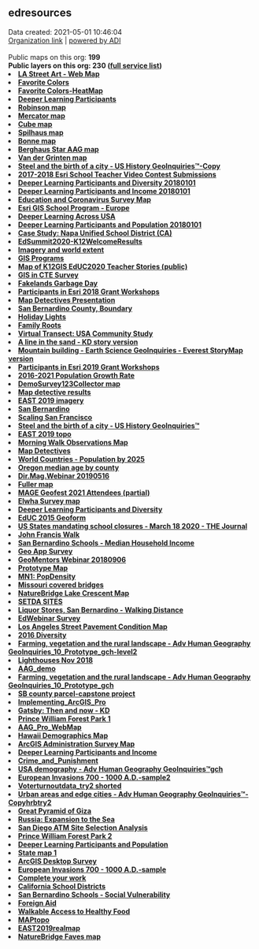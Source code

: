 <h2>edresources</h2> Data created: 2021-05-01 10:46:04 <br /><a target='new' href='https://edresources.maps.arcgis.com'>Organization link</a> | <a target='new' href='https://trbaker.github.io/ADI/'>powered by ADI</a></b><br /><br />Public maps on this org: <b>199<br />Public layers on this org: <b>230 </b>(<a target='new' href='https://services.arcgis.com/ixehHGhSDmBKeOyS/ArcGIS/rest/services'>full  service list</a>)<br><li><a target='new' href='https://www.arcgis.com/home/item.html?id=e2fe713d10a74bd087e4c3a321682203'>LA Street Art - Web Map</a><br><li><a target='new' href='https://www.arcgis.com/home/item.html?id=8a55198c32a64e19a59137aa1441b1e1'>Favorite Colors</a><br><li><a target='new' href='https://www.arcgis.com/home/item.html?id=359e1491f4ae4dfbaf57d0975d226f0e'>Favorite Colors-HeatMap</a><br><li><a target='new' href='https://www.arcgis.com/home/item.html?id=86eff243227b4a3ab08b98bae8324ce0'>Deeper Learning Participants</a><br><li><a target='new' href='https://www.arcgis.com/home/item.html?id=97efd2a782e34cc5997384c51645fb41'>Robinson map</a><br><li><a target='new' href='https://www.arcgis.com/home/item.html?id=ed5d19c623f94d08a88e1139f23932ab'>Mercator map</a><br><li><a target='new' href='https://www.arcgis.com/home/item.html?id=51fdf46ad4204ca589760ddbe7d824ff'>Cube map</a><br><li><a target='new' href='https://www.arcgis.com/home/item.html?id=f1d03f91380543d697f04e94efea4ab5'>Spilhaus map</a><br><li><a target='new' href='https://www.arcgis.com/home/item.html?id=daecce89c3ab45e58bd547d9737574b9'>Bonne map</a><br><li><a target='new' href='https://www.arcgis.com/home/item.html?id=32a1d2d0f8d3404eacf7b82feee5e485'>Berghaus Star AAG map</a><br><li><a target='new' href='https://www.arcgis.com/home/item.html?id=1145062009704702bde139bbc2a2ebd3'>Van der Grinten map</a><br><li><a target='new' href='https://www.arcgis.com/home/item.html?id=50ceacf643af421a95c281fb5a6c7ebe'>Steel and the birth of a city  - US History GeoInquiries™-Copy</a><br><li><a target='new' href='https://www.arcgis.com/home/item.html?id=a6136f54c33746e8a7af549dedf455b4'>2017-2018 Esri School Teacher Video Contest Submissions</a><br><li><a target='new' href='https://www.arcgis.com/home/item.html?id=94b593a5a67b4a80b18e7df77ea7fd97'>Deeper Learning Participants and Diversity 20180101</a><br><li><a target='new' href='https://www.arcgis.com/home/item.html?id=4732209935e44695977cb95d5a0e5b1d'>Deeper Learning Participants and Income 20180101</a><br><li><a target='new' href='https://www.arcgis.com/home/item.html?id=820f5a6cbdee4ea89d0da33901358702'>Education and Coronavirus Survey Map</a><br><li><a target='new' href='https://www.arcgis.com/home/item.html?id=41cd1dc2280e4d42a45f743b30c69c51'>Esri GIS School Program - Europe</a><br><li><a target='new' href='https://www.arcgis.com/home/item.html?id=6a3f5739f93d4c1686423cc51892b758'>Deeper Learning Across USA</a><br><li><a target='new' href='https://www.arcgis.com/home/item.html?id=7cbb49e48f6e4b6abbb8e85179ca0d73'>Deeper Learning Participants and Population 20180101</a><br><li><a target='new' href='https://www.arcgis.com/home/item.html?id=80c440ad556a4e62b91d2da4c218421b'>Case Study: Napa Unified School District (CA)</a><br><li><a target='new' href='https://www.arcgis.com/home/item.html?id=cb8d210031ef4ad68bac2dd5736ede7e'>EdSummit2020-K12WelcomeResults</a><br><li><a target='new' href='https://www.arcgis.com/home/item.html?id=f5495338677b4ed5bc9e460d1fd5d745'>Imagery and world extent</a><br><li><a target='new' href='https://www.arcgis.com/home/item.html?id=fbfd7f426b1443b89afb00e8d072a3e1'>GIS Programs</a><br><li><a target='new' href='https://www.arcgis.com/home/item.html?id=2aa636ec467a45569d926c5e3f501081'>Map of K12GIS EdUC2020 Teacher Stories (public)</a><br><li><a target='new' href='https://www.arcgis.com/home/item.html?id=695a4e9eb25d44b19260550918af0aca'>GIS in CTE Survey</a><br><li><a target='new' href='https://www.arcgis.com/home/item.html?id=ae94ab91570c4f60b2160701765a77c5'>Fakelands Garbage Day</a><br><li><a target='new' href='https://www.arcgis.com/home/item.html?id=c73a82cec57346e9af55e1ac3ed6c5c1'>Participants in Esri 2018 Grant Workshops</a><br><li><a target='new' href='https://www.arcgis.com/home/item.html?id=16c35face1e84dd7a93193a470e88cb3'>Map Detectives Presentation</a><br><li><a target='new' href='https://www.arcgis.com/home/item.html?id=ae8a54ae4c6946fd92844ad7ddec731a'>San Bernardino County, Boundary</a><br><li><a target='new' href='https://www.arcgis.com/home/item.html?id=e06d06472dd64b37aeea8c56de4bbdf0'>Holiday Lights</a><br><li><a target='new' href='https://www.arcgis.com/home/item.html?id=dfbb04c38b414918b3417a8ee0f09137'>Family Roots </a><br><li><a target='new' href='https://www.arcgis.com/home/item.html?id=6f6d32459e2b4eab816cbdf406c5b258'>Virtual Transect: USA Community Study</a><br><li><a target='new' href='https://www.arcgis.com/home/item.html?id=63ef71e5753148e2a24b4037804c4629'>A line in the sand - KD story version</a><br><li><a target='new' href='https://www.arcgis.com/home/item.html?id=dfe00ac03ee148c5bbaf46d715cfc578'>Mountain building - Earth Science GeoInquiries  - Everest StoryMap version</a><br><li><a target='new' href='https://www.arcgis.com/home/item.html?id=812c3918c9ec4819a23fe0805ffd0e46'>Participants in Esri 2019 Grant Workshops</a><br><li><a target='new' href='https://www.arcgis.com/home/item.html?id=d8a84a4527ad44febab23c0eff57eaf5'>2016-2021 Population Growth Rate</a><br><li><a target='new' href='https://www.arcgis.com/home/item.html?id=ae46d75675c347f4ba26a68a9f49f706'>DemoSurvey123Collector map</a><br><li><a target='new' href='https://www.arcgis.com/home/item.html?id=081c45d5b2984d6989c4db8aa29efe9a'>Map detective results</a><br><li><a target='new' href='https://www.arcgis.com/home/item.html?id=566bed0bbf7a4cd18650df69e855c261'>EAST 2019 imagery</a><br><li><a target='new' href='https://www.arcgis.com/home/item.html?id=0f5ea03fe50b46a8921d759da16f8f3c'>San Bernardino</a><br><li><a target='new' href='https://www.arcgis.com/home/item.html?id=a4aae02db6db4b95b38e306e407c0d0e'>Scaling San Francisco</a><br><li><a target='new' href='https://www.arcgis.com/home/item.html?id=8a2ae66b8f6743f9bff8985248b387e3'>Steel and the birth of a city  - US History GeoInquiries™</a><br><li><a target='new' href='https://www.arcgis.com/home/item.html?id=5e4b4e194b324c7aa09703bad708400e'>EAST 2019 topo</a><br><li><a target='new' href='https://www.arcgis.com/home/item.html?id=aa12a3c615874a2fb621c657faf2b1b6'>Morning Walk Observations Map</a><br><li><a target='new' href='https://www.arcgis.com/home/item.html?id=44d04afe7db04cbc96cfb4f535d73f0a'>Map Detectives</a><br><li><a target='new' href='https://www.arcgis.com/home/item.html?id=0a392a7f383041289da28c541bd1b749'>World Countries - Population by 2025</a><br><li><a target='new' href='https://www.arcgis.com/home/item.html?id=6df75440eb3d4e3da8efaa5b9b8451ec'>Oregon median age by county</a><br><li><a target='new' href='https://www.arcgis.com/home/item.html?id=0b283d919eb2407eb10122729dde64a3'>Dir.Mag.Webinar 20190516</a><br><li><a target='new' href='https://www.arcgis.com/home/item.html?id=22d1524dde5f4e5b9670545f5b853517'>Fuller map</a><br><li><a target='new' href='https://www.arcgis.com/home/item.html?id=2e56a904a4e2424caf4e0d8466bcf8e6'>MAGE Geofest 2021 Attendees (partial)</a><br><li><a target='new' href='https://www.arcgis.com/home/item.html?id=16c742b3ff1d401888cff89e1ddd6f1f'>Elwha Survey map</a><br><li><a target='new' href='https://www.arcgis.com/home/item.html?id=8525deb2ab634ed1a33c695429f7192e'>Deeper Learning Participants and Diversity</a><br><li><a target='new' href='https://www.arcgis.com/home/item.html?id=f8b0a5f7d79f45bbaa34080a9c16deb8'>EdUC 2015 Geoform</a><br><li><a target='new' href='https://www.arcgis.com/home/item.html?id=febc9737c6d4473cbff8ef06be0b9d06'>US States mandating school closures - March 18 2020 - THE Journal</a><br><li><a target='new' href='https://www.arcgis.com/home/item.html?id=79daa1bb3a21428bb8e3ea95cc87e90d'>John Francis Walk</a><br><li><a target='new' href='https://www.arcgis.com/home/item.html?id=03c5a0fd57c143c0a673f2aeb5ab6cf7'>San Bernardino Schools - Median Household Income</a><br><li><a target='new' href='https://www.arcgis.com/home/item.html?id=2f2abde0ad204a089410cee5d0884fa0'>Geo App Survey</a><br><li><a target='new' href='https://www.arcgis.com/home/item.html?id=d281fabfa4504d61a5138e9c1ec594b6'>GeoMentors Webinar 20180906</a><br><li><a target='new' href='https://www.arcgis.com/home/item.html?id=fcf5cb26fd994baca9fe0c3c6bf36761'>Prototype Map</a><br><li><a target='new' href='https://www.arcgis.com/home/item.html?id=d140831df1344a25b08606e19874bb92'>MN1: PopDensity</a><br><li><a target='new' href='https://www.arcgis.com/home/item.html?id=f53a57fbbf8440b78682c4c40c308468'>Missouri covered bridges</a><br><li><a target='new' href='https://www.arcgis.com/home/item.html?id=c59c9cbe0bce49a5ad16aa5c5a504105'>NatureBridge Lake Crescent Map</a><br><li><a target='new' href='https://www.arcgis.com/home/item.html?id=b32797453c77400894d622b8404eead5'>SETDA SITES</a><br><li><a target='new' href='https://www.arcgis.com/home/item.html?id=b18aef4c904944fe867e4d3cc99c5e92'>Liquor Stores, San Bernardino - Walking Distance</a><br><li><a target='new' href='https://www.arcgis.com/home/item.html?id=82395f63a40746f0a70a040d0cf9dbbb'>EdWebinar Survey</a><br><li><a target='new' href='https://www.arcgis.com/home/item.html?id=dd73c5e378cb4f1eb8ab136cf16ce866'>Los Angeles Street Pavement Condition Map</a><br><li><a target='new' href='https://www.arcgis.com/home/item.html?id=40413675f0bd47d0a7aef68b07c31c80'>2016 Diversity</a><br><li><a target='new' href='https://www.arcgis.com/home/item.html?id=cf45649fa0a943fe84242386ef25a076'>Farming, vegetation and the rural landscape - Adv Human Geography GeoInquiries_10_Prototype_gch-level2</a><br><li><a target='new' href='https://www.arcgis.com/home/item.html?id=1ef8c2338db14ac19d0751baebabb617'>Lighthouses Nov 2018</a><br><li><a target='new' href='https://www.arcgis.com/home/item.html?id=1ea7d3d5805a47769b004a9ca3e2b9d5'>AAG_demo</a><br><li><a target='new' href='https://www.arcgis.com/home/item.html?id=e31fea40938748c68d760b9991c0bc1e'>Farming, vegetation and the rural landscape - Adv Human Geography GeoInquiries_10_Prototype_gch</a><br><li><a target='new' href='https://www.arcgis.com/home/item.html?id=ef9f0d48cffe403abceae3df7bf95d0c'>SB county parcel-capstone project</a><br><li><a target='new' href='https://www.arcgis.com/home/item.html?id=70b7371326494a27b54eeee7cd631c2d'>Implementing_ArcGIS_Pro</a><br><li><a target='new' href='https://www.arcgis.com/home/item.html?id=327d8a14451d49babdfc51dec4959326'>Gatsby: Then and now - KD</a><br><li><a target='new' href='https://www.arcgis.com/home/item.html?id=106ae2c6e1844c259ba3e114363097d6'>Prince William Forest Park 1</a><br><li><a target='new' href='https://www.arcgis.com/home/item.html?id=af3c9d98ff974c41aa938ed6e6fcb1fb'>AAG_Pro_WebMap</a><br><li><a target='new' href='https://www.arcgis.com/home/item.html?id=b2f3f02d7b3d42cf80ff5d654c448025'>Hawaii Demographics Map</a><br><li><a target='new' href='https://www.arcgis.com/home/item.html?id=525dfc6128d2405aa22fbf2bbc675300'>ArcGIS Administration Survey Map</a><br><li><a target='new' href='https://www.arcgis.com/home/item.html?id=c796f64f63af48708873df0150a1c151'>Deeper Learning Participants and Income</a><br><li><a target='new' href='https://www.arcgis.com/home/item.html?id=0b9c4c7419144eccb8c96150af21ea12'>Crime_and_Punishment</a><br><li><a target='new' href='https://www.arcgis.com/home/item.html?id=dc3d9a8a04e24aa4b3f4c24feca298bc'>USA demography  - Adv Human Geography GeoInquiries™gch</a><br><li><a target='new' href='https://www.arcgis.com/home/item.html?id=51b1af9b63d64de581eb15b1eab0b8c6'>European Invasions 700 - 1000 A.D.-sample2</a><br><li><a target='new' href='https://www.arcgis.com/home/item.html?id=8646cbefd47c4978b5fbfef84b23a4c9'>Voterturnoutdata_try2 shorted</a><br><li><a target='new' href='https://www.arcgis.com/home/item.html?id=aceba78b3c0a42759f9873cbe60325f3'>Urban areas and edge cities - Adv Human Geography GeoInquiries™-Copyhrbtry2</a><br><li><a target='new' href='https://www.arcgis.com/home/item.html?id=0be6d8fbbc034ec59f3b0f4a9dbbe74b'>Great Pyramid of Giza</a><br><li><a target='new' href='https://www.arcgis.com/home/item.html?id=2d5e06651b86490ea3cf975eaaab4cdf'>Russia: Expansion to the Sea</a><br><li><a target='new' href='https://www.arcgis.com/home/item.html?id=f70158cb3de249ea82a047b070289644'>San Diego ATM Site Selection Analysis</a><br><li><a target='new' href='https://www.arcgis.com/home/item.html?id=cb00cbc844c94e768e00d84e34336ede'>Prince William Forest Park 2</a><br><li><a target='new' href='https://www.arcgis.com/home/item.html?id=59517e25055447eaa8e7e745081b8bdc'>Deeper Learning Participants and Population</a><br><li><a target='new' href='https://www.arcgis.com/home/item.html?id=efc63feba16b44c58c5b38a808345fdf'>State map 1</a><br><li><a target='new' href='https://www.arcgis.com/home/item.html?id=89c076eee3ea462e9ea41767762ac3e4'>ArcGIS Desktop Survey</a><br><li><a target='new' href='https://www.arcgis.com/home/item.html?id=45d8ba4d9c634ac7b3691cec1a1ebcda'>European Invasions 700 - 1000 A.D.-sample</a><br><li><a target='new' href='https://www.arcgis.com/home/item.html?id=9e2d1172abc9449fb307106571a3d895'>Complete your work</a><br><li><a target='new' href='https://www.arcgis.com/home/item.html?id=c15f7f6cbeb7478ebfa9d84ec0f5f54a'>California School Districts</a><br><li><a target='new' href='https://www.arcgis.com/home/item.html?id=f0b3320418f040649d98a00a8ad9e445'>San Bernardino Schools - Social Vulnerability</a><br><li><a target='new' href='https://www.arcgis.com/home/item.html?id=be103b35c9ea4b64b978e60562970a53'>Foreign Aid</a><br><li><a target='new' href='https://www.arcgis.com/home/item.html?id=e7ad742c39fc416489a62129109b06ee'>Walkable Access to Healthy Food</a><br><li><a target='new' href='https://www.arcgis.com/home/item.html?id=ac701f7bc7bd43dfbb44a2c896d21652'>MAPtopo</a><br><li><a target='new' href='https://www.arcgis.com/home/item.html?id=f4870b36be57453aaf952989ba6f621b'>EAST2019realmap</a><br><li><a target='new' href='https://www.arcgis.com/home/item.html?id=df1eb9dc889d4d3e90d3d22f2028a7d1'>NatureBridge Faves map</a>